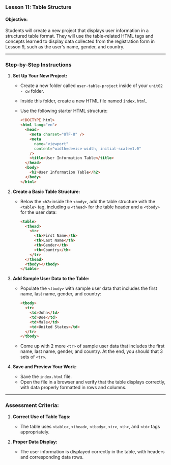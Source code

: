 ### **Lesson 11: Table Structure**

#### **Objective:**

Students will create a new project that displays user information in a structured table format. They will use the table-related HTML tags and concepts learned to display data collected from the registration form in Lesson 9, such as the user's name, gender, and country.

---

### **Step-by-Step Instructions**

1. **Set Up Your New Project:**

   - Create a new folder called `user-table-project` inside of your `unit02 - cw` folder.
   - Inside this folder, create a new HTML file named `index.html`.
   - Use the following starter HTML structure:

     ```html
     <!DOCTYPE html>
     <html lang="en">
       <head>
         <meta charset="UTF-8" />
         <meta
           name="viewport"
           content="width=device-width, initial-scale=1.0"
         />
         <title>User Information Table</title>
       </head>
       <body>
         <h2>User Information Table</h2>
       </body>
     </html>
     ```

2. **Create a Basic Table Structure:**

   - Below the `<h2>`inside the `<body>`, add the table structure with the `<table>` tag, including a `<thead>` for the table header and a `<tbody>` for the user data:
     ```html
     <table>
       <thead>
         <tr>
           <th>First Name</th>
           <th>Last Name</th>
           <th>Gender</th>
           <th>Country</th>
         </tr>
       </thead>
       <tbody></tbody>
     </table>
     ```

3. **Add Sample User Data to the Table:**

   - Populate the `<tbody>` with sample user data that includes the first name, last name, gender, and country:
     ```html
     <tbody>
       <tr>
         <td>John</td>
         <td>Doe</td>
         <td>Male</td>
         <td>United States</td>
       </tr>
     </tbody>
     ```
   - Come up with 2 more `<tr>` of sample user data that includes the first name, last name, gender, and country. At the end, you should that 3 sets of `<tr>`.

4. **Save and Preview Your Work:**
   - Save the `index.html` file.
   - Open the file in a browser and verify that the table displays correctly, with data properly formatted in rows and columns.

---

### **Assessment Criteria:**

1. **Correct Use of Table Tags:**

   - The table uses `<table>`, `<thead>`, `<tbody>`, `<tr>`, `<th>`, and `<td>` tags appropriately.

2. **Proper Data Display:**
   - The user information is displayed correctly in the table, with headers and corresponding data rows.
